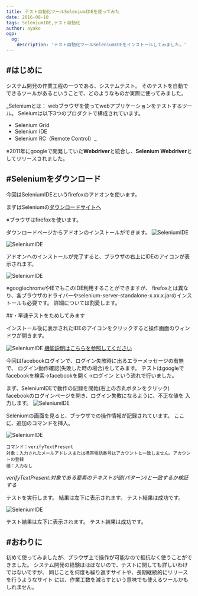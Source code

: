 ```yaml
---
title: テスト自動化ツールSeleniumIDEを使ってみた
date: 2016-08-10
tags: SeleniumIDE,テスト自動化
author: ayako
ogp:
  og:
    description: 'テスト自動化ツールSeleniumIDEをインストールしてみました。'
---
```


#はじめに
---
システム開発の作業工程の一つである、システムテスト。
そのテストを自動でできるツールがあるということで、どのようなものか実際に使ってみました。

_Seleniumとは：
webブラウザを使ってwebアプリケーションをテストするツール。
Seleiumは以下3つのプロダクトで構成されています。
- Selenium Grid
- Selenium IDE
- Selenium RC（Remote Control）_

※2011年にgoogleで開発していた**Webdriver**と統合し、**Selenium Webdriver**としてリリースされました。

#Seleniumをダウンロード
---
今回はSeleniumIDEというfirefoxのアドオンを使います。

まずはSeleniumの[ダウンロードサイトへ](http://www.seleniumhq.org/download/)

※ブラウザはfirefoxを使います。

ダウンロードページからアドオンのインストールができます。
![SeleniumIDE](./2016/0810_SeleniumIDE/0810_SeleniumIDE_1.png)

![SeleniumIDE](./2016/0810_SeleniumIDE/0810_SeleniumIDE_2.png)

アドオンへのインストールが完了すると、ブラウザの右上にIDEのアイコンが表示されます。

![SeleniumIDE](./2016/0810_SeleniumIDE/0810_SeleniumIDE_3.png)

※googlechromeやIEでもこのIDE利用することができますが、
firefoxとは異なり、各ブラウザのドライバーやselenium-server-standalone-x.xx.x.jarのインストールも必要です。
詳細については割愛します。

##・早速テストをためしてみます

インストール後に表示されたIDEのアイコンをクリックすると操作画面のウィンドウが開きます。

![SeleniumIDE](./2016/0810_SeleniumIDE/0810_SeleniumIDE_4.png)
[機能説明はこちらを参照してください](http://oss.infoscience.co.jp/seleniumhq/docs/03_selenium_ide.html#id3)

今回はfacebookログインで、ログイン失敗時に出るエラーメッセージの有無で、
ログイン動作確認(失敗した時の場合)をしてみます。
テストはgoogleでfacebookを検索→facebookを開く→ログイン
という流れで行いました。

まず、SeleniumIDEで動作の記録を開始(右上の赤丸ボタンをクリック)
facebookのログインページを開き、ログイン失敗になるように、不正な値を
入力します。
![SeleniumIDE](./2016/0810_SeleniumIDE/0810_SeleniumIDE_5.png)

Seleniumの画面を見ると、ブラウザでの操作情報が記録されています。
ここに、追加のコマンドを挿入。

![SeleniumIDE](./2016/0810_SeleniumIDE/0810_SeleniumIDE_6.png)

```
コマンド：verifyTextPresent
対象：入力されたメールアドレスまたは携帯電話番号はアカウントと一致しません。アカウントの登録
値：入力なし
```
_verifyTextPresent:対象である要素のテキストが値(パターン)と一致するか検証する_

テストを実行します。
結果は左下に表示されます。
テスト結果は成功です。

![SeleniumIDE](./2016/0810_SeleniumIDE/0810_SeleniumIDE_7.png)

テスト結果は左下に表示されます。
テスト結果は成功です。

#おわりに
---
初めて使ってみましたが、ブラウザ上で操作が可能なので抵抗なく使うことができました。
システム開発の経験はほぼないので、テストに関しても詳しいわけではないですが、
同じことを何度も繰り返すサイトや、長期継続的にリリースを行うようなサイト
には、作業工数を減らすという意味でも使えるツールかもしれません。





